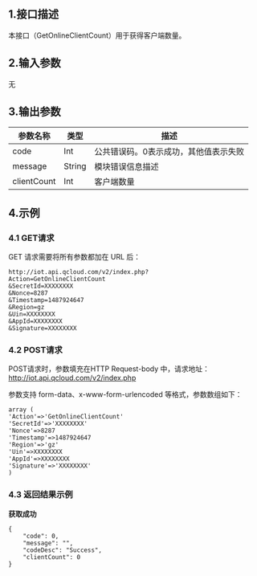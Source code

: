 	

## 1.接口描述
本接口（GetOnlineClientCount）用于获得客户端数量。

## 2.输入参数
无

## 3.输出参数
参数名称 | 类型 | 描述
---|---|---
code | Int| 公共错误码。0表示成功，其他值表示失败
message | String | 模块错误信息描述 
clientCount | Int | 客户端数量

## 4.示例
### 4.1  GET请求
GET 请求需要将所有参数都加在 URL 后：
```
http://iot.api.qcloud.com/v2/index.php?
Action=GetOnlineClientCount
&SecretId=XXXXXXXX
&Nonce=8287
&Timestamp=1487924647
&Region=gz
&Uin=XXXXXXXX
&AppId=XXXXXXXX
&Signature=XXXXXXXX
```

### 4.2 POST请求
POST请求时，参数填充在HTTP Request-body 中，请求地址：http://iot.api.qcloud.com/v2/index.php

参数支持 form-data、x-www-form-urlencoded 等格式，参数数组如下：
```
array (
'Action'=>'GetOnlineClientCount'
'SecretId'=>'XXXXXXXX'
'Nonce'=>8287
'Timestamp'=>1487924647
'Region'=>'gz'
'Uin'=>XXXXXXXX
'AppId'=>XXXXXXXX
'Signature'=>'XXXXXXXX'
)
```

### 4.3 返回结果示例
**获取成功**
```
{
    "code": 0,
    "message": "",
    "codeDesc": "Success",
    "clientCount": 0
}
```